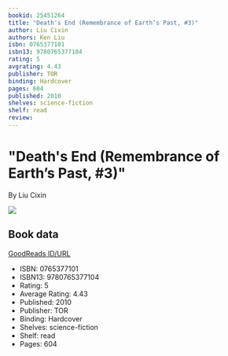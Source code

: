 ```yaml
---
bookid: 25451264
title: "Death's End (Remembrance of Earth’s Past, #3)"
author: Liu Cixin
authors: Ken Liu
isbn: 0765377101
isbn13: 9780765377104
rating: 5
avgrating: 4.43
publisher: TOR
binding: Hardcover
pages: 604
published: 2010
shelves: science-fiction
shelf: read
review: 
---
```


# "Death's End (Remembrance of Earth’s Past, #3)"

By Liu Cixin

![](https://i.gr-assets.com/images/S/compressed.photo.goodreads.com/books/1430330507l/25451264.jpg)

## Book data

[GoodReads ID/URL](https://www.goodreads.com/book/show/25451264)

- ISBN: 0765377101
- ISBN13: 9780765377104
- Rating: 5
- Average Rating: 4.43
- Published: 2010
- Publisher: TOR
- Binding: Hardcover
- Shelves: science-fiction
- Shelf: read
- Pages: 604

